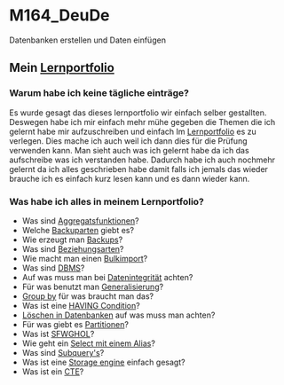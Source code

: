 # M164_DeuDe
Datenbanken erstellen und Daten einfügen
## Mein [Lernportfolio](https://github.com/Nick-ze/M164_DeuDe/tree/main/Lernportfolio)
### Warum habe ich keine tägliche einträge?
Es wurde gesagt das dieses lernportfolio wir einfach selber gestallten. Deswegen habe ich mir einfach mehr mühe gegeben die Themen die ich gelernt habe mir aufzuschreiben und einfach Im [Lernportfolio](https://github.com/Nick-ze/M164_DeuDe/tree/main/Lernportfolio) es zu verlegen. Dies mache ich auch weil ich dann dies für die Prüfung verwenden kann. 
Man sieht auch was ich gelernt habe da ich das aufschreibe was ich verstanden habe. Dadurch habe ich auch nochmehr gelernt da ich alles geschrieben habe damit falls ich jemals das wieder brauche ich es einfach kurz lesen kann und es dann wieder kann.
### Was habe ich alles in meinem Lernportfolio?
*  Was sind [Aggregatsfunktionen](https://github.com/Nick-ze/M164_DeuDe/blob/main/Lernportfolio/Aggregatsfunktionen.md)?
*  Welche [Backuparten](https://github.com/Nick-ze/M164_DeuDe/blob/main/Lernportfolio/BackupArten.md) giebt es?
*  Wie erzeugt man [Backups](https://github.com/Nick-ze/M164_DeuDe/blob/main/Lernportfolio/Backups%20erzeugen.md)?
*  Was sind [Beziehungsarten](https://github.com/Nick-ze/M164_DeuDe/blob/main/Lernportfolio/Beziehungsarten.md)?
*  Wie macht man einen [Bulkimport](https://github.com/Nick-ze/M164_DeuDe/blob/main/Lernportfolio/Bulkimport.md)?
*  Was sind [DBMS](https://github.com/Nick-ze/M164_DeuDe/blob/main/Lernportfolio/DBMS.md)?
*  Auf was muss man bei [Datenintegrität](https://github.com/Nick-ze/M164_DeuDe/blob/main/Lernportfolio/Datenintegrit%C3%A4t.md) achten?
*  Für was benutzt man [Generalisierung](https://github.com/Nick-ze/M164_DeuDe/blob/main/Lernportfolio/Generalisierung.md)?
*  [Group by](https://github.com/Nick-ze/M164_DeuDe/blob/main/Lernportfolio/Group%20by.md) für was braucht man das?
*  Was ist eine [HAVING Condition](https://github.com/Nick-ze/M164_DeuDe/blob/main/Lernportfolio/HAVING%20Condition.md)?
*  [Löschen in Datenbanken](https://github.com/Nick-ze/M164_DeuDe/blob/main/Lernportfolio/L%C3%B6schen%20in%20DBs.md) auf was muss man achten?
*  Für was giebt es [Partitionen](https://github.com/Nick-ze/M164_DeuDe/blob/main/Lernportfolio/Partitionen%20(Datenbanken).md)?
*  Was ist [SFWGHOL](https://github.com/Nick-ze/M164_DeuDe/blob/main/Lernportfolio/Sag%20Fritz%2C%20warum%20geht%20Herbert%20oft%20laufen%3F.md)?
*  Wie geht ein [Select mit einem Alias](https://github.com/Nick-ze/M164_DeuDe/blob/main/Lernportfolio/Select%20with%20Alias.md)?
*  Was sind [Subquery's](https://github.com/Nick-ze/M164_DeuDe/blob/main/Lernportfolio/Subquery.md)?
*  Was ist eine [Storage engine](https://github.com/Nick-ze/M164_DeuDe/blob/main/Lernportfolio/Was%20ist%20eine%20storage%20engine%3F.md) einfach gesagt?
*  Was ist ein [CTE](https://github.com/Nick-ze/M164_DeuDe/blob/main/Lernportfolio/Common%20Table%20Expressions%20CTEs.md)?
